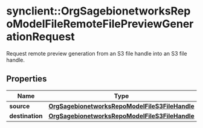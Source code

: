 # synclient::OrgSagebionetworksRepoModelFileRemoteFilePreviewGenerationRequest

Request remote preview generation from an S3 file handle into an S3 file handle.

## Properties
Name | Type | Description | Notes
------------ | ------------- | ------------- | -------------
**source** | [**OrgSagebionetworksRepoModelFileS3FileHandle**](org.sagebionetworks.repo.model.file.S3FileHandle.md) |  | [optional] 
**destination** | [**OrgSagebionetworksRepoModelFileS3FileHandle**](org.sagebionetworks.repo.model.file.S3FileHandle.md) |  | [optional] 


